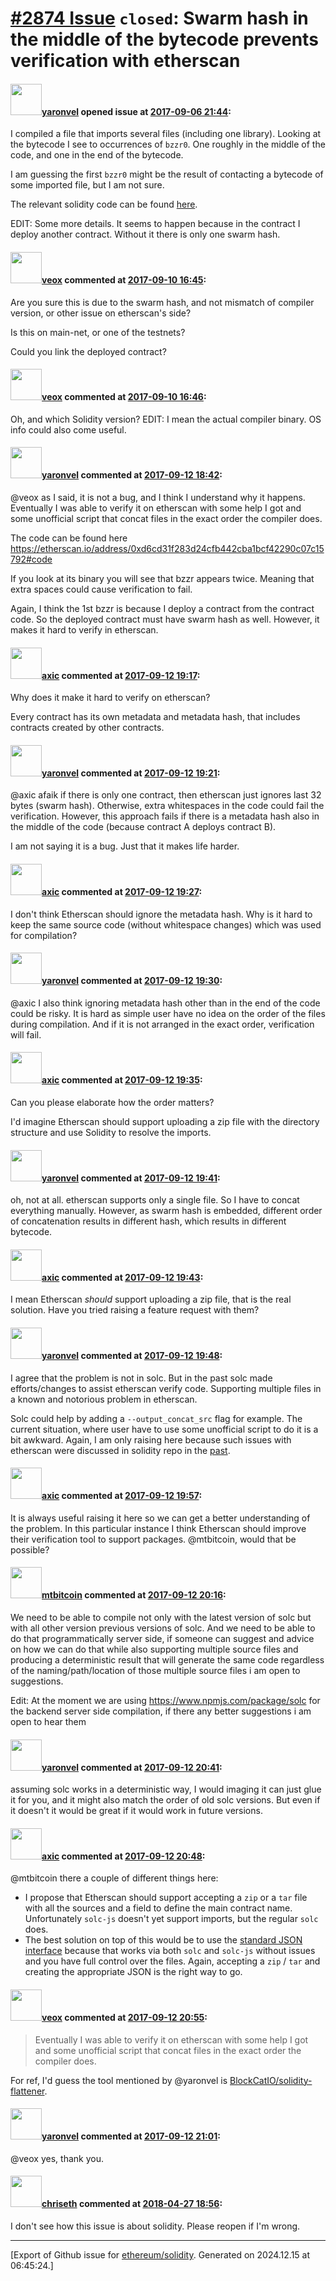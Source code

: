 # [\#2874 Issue](https://github.com/ethereum/solidity/issues/2874) `closed`: Swarm hash in the middle of the bytecode prevents verification with etherscan

#### <img src="https://avatars.githubusercontent.com/u/19823963?v=4" width="50">[yaronvel](https://github.com/yaronvel) opened issue at [2017-09-06 21:44](https://github.com/ethereum/solidity/issues/2874):

I compiled a file that imports several files (including one library).
Looking at the bytecode I see to occurrences of `bzzr0`. One roughly in the middle of the code, and one in the end of the bytecode.

I am guessing the first `bzzr0` might be the result of contacting a bytecode of some imported file, but I am not sure.

The relevant solidity code can be found [here](https://github.com/KyberNetwork/TokenDistributionContracts/blob/master/TokenSale/contracts/KyberNetworkTokenSale.sol).


EDIT: Some more details. It seems to happen because in the contract I deploy another contract. Without it there is only one swarm hash.

#### <img src="https://avatars.githubusercontent.com/u/3036030?v=4" width="50">[veox](https://github.com/veox) commented at [2017-09-10 16:45](https://github.com/ethereum/solidity/issues/2874#issuecomment-328355190):

Are you sure this is due to the swarm hash, and not mismatch of compiler version, or other issue on etherscan's side?

Is this on main-net, or one of the testnets?

Could you link the deployed contract?

#### <img src="https://avatars.githubusercontent.com/u/3036030?v=4" width="50">[veox](https://github.com/veox) commented at [2017-09-10 16:46](https://github.com/ethereum/solidity/issues/2874#issuecomment-328355270):

Oh, and which Solidity version? EDIT: I mean the actual compiler binary. OS info could also come useful.

#### <img src="https://avatars.githubusercontent.com/u/19823963?v=4" width="50">[yaronvel](https://github.com/yaronvel) commented at [2017-09-12 18:42](https://github.com/ethereum/solidity/issues/2874#issuecomment-328944706):

@veox as I said, it is not a bug, and I think I understand why it happens.
Eventually I was able to verify it on etherscan with some help I got and some unofficial script that concat files in the exact order the compiler does.

The code can be found here
https://etherscan.io/address/0xd6cd31f283d24cfb442cba1bcf42290c07c15792#code

If you look at its binary you will see that bzzr appears twice. Meaning that extra spaces could cause verification to fail.

Again, I think the 1st bzzr is because I deploy a contract from the contract code. So the deployed contract must have swarm hash as well. However, it makes it hard to verify in etherscan.

#### <img src="https://avatars.githubusercontent.com/u/20340?v=4" width="50">[axic](https://github.com/axic) commented at [2017-09-12 19:17](https://github.com/ethereum/solidity/issues/2874#issuecomment-328954443):

Why does it make it hard to verify on etherscan?

Every contract has its own metadata and metadata hash, that includes contracts created by other contracts.

#### <img src="https://avatars.githubusercontent.com/u/19823963?v=4" width="50">[yaronvel](https://github.com/yaronvel) commented at [2017-09-12 19:21](https://github.com/ethereum/solidity/issues/2874#issuecomment-328955821):

@axic afaik if there is only one contract, then etherscan just ignores last 32 bytes (swarm hash).
Otherwise, extra whitespaces in the code could fail the verification.
However, this approach fails if there is a metadata hash also in the middle of the code (because contract A deploys contract B).

I am not saying it is a bug. Just that it makes life harder.

#### <img src="https://avatars.githubusercontent.com/u/20340?v=4" width="50">[axic](https://github.com/axic) commented at [2017-09-12 19:27](https://github.com/ethereum/solidity/issues/2874#issuecomment-328958206):

I don't think Etherscan should ignore the metadata hash. Why is it hard to keep the same source code (without whitespace changes) which was used for compilation?

#### <img src="https://avatars.githubusercontent.com/u/19823963?v=4" width="50">[yaronvel](https://github.com/yaronvel) commented at [2017-09-12 19:30](https://github.com/ethereum/solidity/issues/2874#issuecomment-328959044):

@axic I also think ignoring metadata hash other than in the end of the code could be risky.
It is hard as simple user have no idea on the order of the files during compilation.
And if it is not arranged in the exact order, verification will fail.

#### <img src="https://avatars.githubusercontent.com/u/20340?v=4" width="50">[axic](https://github.com/axic) commented at [2017-09-12 19:35](https://github.com/ethereum/solidity/issues/2874#issuecomment-328961298):

Can you please elaborate how the order matters?

I'd imagine Etherscan should support uploading a zip file with the directory structure and use Solidity to resolve the imports.

#### <img src="https://avatars.githubusercontent.com/u/19823963?v=4" width="50">[yaronvel](https://github.com/yaronvel) commented at [2017-09-12 19:41](https://github.com/ethereum/solidity/issues/2874#issuecomment-328963005):

oh, not at all. etherscan supports only a single file.
So I have to concat everything manually.
However, as swarm hash is embedded, different order of concatenation results in different hash, which results in different bytecode.

#### <img src="https://avatars.githubusercontent.com/u/20340?v=4" width="50">[axic](https://github.com/axic) commented at [2017-09-12 19:43](https://github.com/ethereum/solidity/issues/2874#issuecomment-328963455):

I mean Etherscan *should* support uploading a zip file, that is the real solution. Have you tried raising a feature request with them?

#### <img src="https://avatars.githubusercontent.com/u/19823963?v=4" width="50">[yaronvel](https://github.com/yaronvel) commented at [2017-09-12 19:48](https://github.com/ethereum/solidity/issues/2874#issuecomment-328964600):

I agree that the problem is not in solc. But in the past solc made efforts/changes to assist etherscan verify code.
Supporting multiple files in a known and notorious problem in etherscan.

Solc could help by adding a `--output_concat_src` flag for example.
The current situation, where user have to use some unofficial script to do it is a bit awkward.
Again, I am only raising here because such issues with etherscan were discussed in solidity repo in the [past](https://github.com/ethereum/solidity/issues/1571).

#### <img src="https://avatars.githubusercontent.com/u/20340?v=4" width="50">[axic](https://github.com/axic) commented at [2017-09-12 19:57](https://github.com/ethereum/solidity/issues/2874#issuecomment-328967098):

It is always useful raising it here so we can get a better understanding of the problem. In this particular instance I think Etherscan should improve their verification tool to support packages. @mtbitcoin, would that be possible?

#### <img src="https://avatars.githubusercontent.com/u/8327464?u=63fba14d7b320a6af00765cb70384d2b4fdbc629&v=4" width="50">[mtbitcoin](https://github.com/mtbitcoin) commented at [2017-09-12 20:16](https://github.com/ethereum/solidity/issues/2874#issuecomment-328971709):

We need to be able to compile not only with the latest version of solc but with all other version previous versions of solc. And we need to be able to do that programmatically server side, if someone can suggest and advice on how we can do that while also supporting multiple source files and producing a deterministic result that will generate the same code regardless of the naming/path/location of those multiple source files i am open to suggestions. 

Edit: At the moment we are using https://www.npmjs.com/package/solc for the backend server side compilation, if there any better suggestions i am open to hear them

#### <img src="https://avatars.githubusercontent.com/u/19823963?v=4" width="50">[yaronvel](https://github.com/yaronvel) commented at [2017-09-12 20:41](https://github.com/ethereum/solidity/issues/2874#issuecomment-328978132):

assuming solc works in a deterministic way, I would imaging it can just glue it for you, and it might also match the order of old solc versions. But even if it doesn't it would be great if it would work in future versions.

#### <img src="https://avatars.githubusercontent.com/u/20340?v=4" width="50">[axic](https://github.com/axic) commented at [2017-09-12 20:48](https://github.com/ethereum/solidity/issues/2874#issuecomment-328980018):

@mtbitcoin there a couple of different things here:
- I propose that Etherscan should support accepting a `zip` or a `tar` file with all the sources and a field to define the main contract name. Unfortunately `solc-js` doesn't yet support imports, but the regular `solc` does.
- The best solution on top of this would be to use the [standard JSON interface](https://solidity.readthedocs.io/en/develop/using-the-compiler.html#compiler-input-and-output-json-description) because that works via both `solc` and `solc-js` without issues and you have full control over the files. Again, accepting a `zip` / `tar` and creating the appropriate JSON is the right way to go.

#### <img src="https://avatars.githubusercontent.com/u/3036030?v=4" width="50">[veox](https://github.com/veox) commented at [2017-09-12 20:55](https://github.com/ethereum/solidity/issues/2874#issuecomment-328981617):

> Eventually I was able to verify it on etherscan with some help I got and some unofficial script that concat files in the exact order the compiler does.

For ref, I'd guess the tool mentioned by @yaronvel is [BlockCatIO/solidity-flattener](https://github.com/BlockCatIO/solidity-flattener).

#### <img src="https://avatars.githubusercontent.com/u/19823963?v=4" width="50">[yaronvel](https://github.com/yaronvel) commented at [2017-09-12 21:01](https://github.com/ethereum/solidity/issues/2874#issuecomment-328983238):

@veox yes, thank you.

#### <img src="https://avatars.githubusercontent.com/u/9073706?v=4" width="50">[chriseth](https://github.com/chriseth) commented at [2018-04-27 18:56](https://github.com/ethereum/solidity/issues/2874#issuecomment-385063051):

I don't see how this issue is about solidity. Please reopen if I'm wrong.


-------------------------------------------------------------------------------



[Export of Github issue for [ethereum/solidity](https://github.com/ethereum/solidity). Generated on 2024.12.15 at 06:45:24.]
